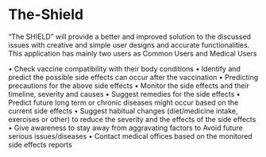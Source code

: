 # The-Shield

“The SHIELD” will provide a better and improved solution to the discussed issues with creative and simple user designs and accurate functionalities. This application has mainly two users as Common Users and Medical Users

• Check vaccine compatibility with their body conditions
• Identify and predict the possible side effects can occur after the vaccination
• Predicting precautions for the above side effects
• Monitor the side effects and their timeline, severity and causes
• Suggest remedies for the side effects
• Predict future long term or chronic diseases might occur based on the current side effects
• Suggest habitual changes (diet/medicine intake, exercises or other) to reduce the severity and the effects of the side effects
• Give awareness to stay away from aggravating factors to Avoid future serious issues/diseases
• Contact medical offices based on the monitored side effects reports
